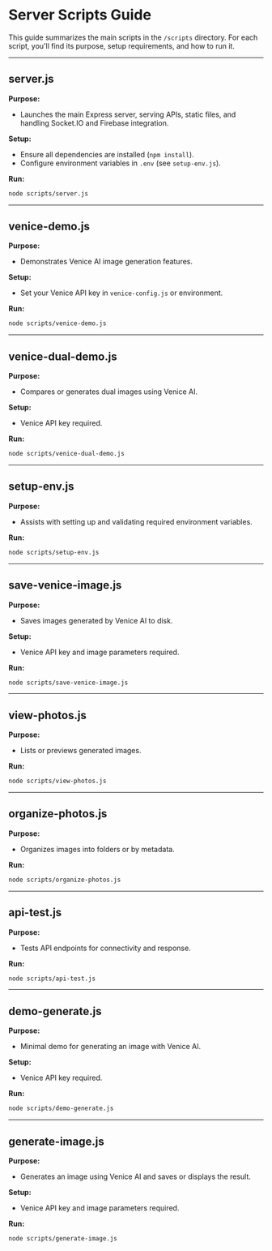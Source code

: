 # Server Scripts Guide

This guide summarizes the main scripts in the `/scripts` directory. For each script, you'll find its purpose, setup requirements, and how to run it.

---

## server.js
**Purpose:**
- Launches the main Express server, serving APIs, static files, and handling Socket.IO and Firebase integration.

**Setup:**
- Ensure all dependencies are installed (`npm install`).
- Configure environment variables in `.env` (see `setup-env.js`).

**Run:**
```bash
node scripts/server.js
```

---

## venice-demo.js
**Purpose:**
- Demonstrates Venice AI image generation features.

**Setup:**
- Set your Venice API key in `venice-config.js` or environment.

**Run:**
```bash
node scripts/venice-demo.js
```

---

## venice-dual-demo.js
**Purpose:**
- Compares or generates dual images using Venice AI.

**Setup:**
- Venice API key required.

**Run:**
```bash
node scripts/venice-dual-demo.js
```

---

## setup-env.js
**Purpose:**
- Assists with setting up and validating required environment variables.

**Run:**
```bash
node scripts/setup-env.js
```

---

## save-venice-image.js
**Purpose:**
- Saves images generated by Venice AI to disk.

**Setup:**
- Venice API key and image parameters required.

**Run:**
```bash
node scripts/save-venice-image.js
```

---

## view-photos.js
**Purpose:**
- Lists or previews generated images.

**Run:**
```bash
node scripts/view-photos.js
```

---

## organize-photos.js
**Purpose:**
- Organizes images into folders or by metadata.

**Run:**
```bash
node scripts/organize-photos.js
```

---

## api-test.js
**Purpose:**
- Tests API endpoints for connectivity and response.

**Run:**
```bash
node scripts/api-test.js
```

---

## demo-generate.js
**Purpose:**
- Minimal demo for generating an image with Venice AI.

**Setup:**
- Venice API key required.

**Run:**
```bash
node scripts/demo-generate.js
```

---

## generate-image.js
**Purpose:**
- Generates an image using Venice AI and saves or displays the result.

**Setup:**
- Venice API key and image parameters required.

**Run:**
```bash
node scripts/generate-image.js
```